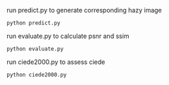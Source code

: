run predict.py to generate corresponding hazy image

`python predict.py` 

run evaluate.py to calculate psnr and ssim

`python evaluate.py`

run ciede2000.py to assess ciede

`python ciede2000.py`


